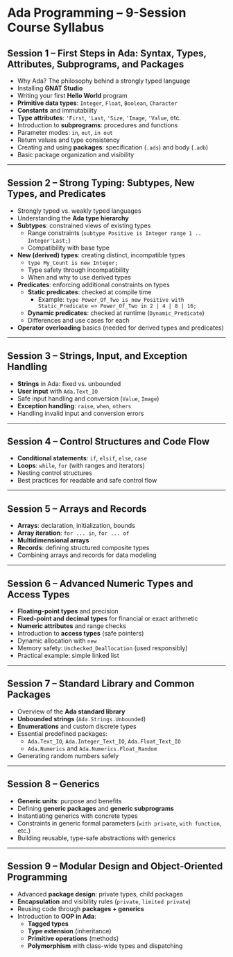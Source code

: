 # **Ada Programming – 9-Session Course Syllabus**

## **Session 1 – First Steps in Ada: Syntax, Types, Attributes, Subprograms, and Packages**
- Why Ada? The philosophy behind a strongly typed language  
- Installing **GNAT Studio**  
- Writing your first **Hello World** program  
- **Primitive data types**: `Integer`, `Float`, `Boolean`, `Character`  
- **Constants** and immutability  
- **Type attributes**: `'First`, `'Last`, `'Size`, `'Image`, `'Value`, etc.  
- Introduction to **subprograms**: procedures and functions  
- Parameter modes: `in`, `out`, `in out`  
- Return values and type consistency  
- Creating and using **packages**: specification (`.ads`) and body (`.adb`)  
- Basic package organization and visibility  

---

## **Session 2 – Strong Typing: Subtypes, New Types, and Predicates**
- Strongly typed vs. weakly typed languages  
- Understanding the **Ada type hierarchy**  
- **Subtypes**: constrained views of existing types  
  - Range constraints (`subtype Positive is Integer range 1 .. Integer'Last;`)  
  - Compatibility with base type  
- **New (derived) types**: creating distinct, incompatible types  
  - `type My_Count is new Integer;`  
  - Type safety through incompatibility  
  - When and why to use derived types  
- **Predicates**: enforcing additional constraints on types  
  - **Static predicates**: checked at compile time  
    - Example: `type Power_Of_Two is new Positive with Static_Predicate => Power_Of_Two in 2 | 4 | 8 | 16;`  
  - **Dynamic predicates**: checked at runtime (`Dynamic_Predicate`)  
  - Differences and use cases for each  
- **Operator overloading** basics (needed for derived types and predicates)  

---

## **Session 3 – Strings, Input, and Exception Handling**
- **Strings** in Ada: fixed vs. unbounded  
- **User input** with `Ada.Text_IO`  
- Safe input handling and conversion (`Value`, `Image`)  
- **Exception handling**: `raise`, `when`, `others`  
- Handling invalid input and conversion errors  

---

## **Session 4 – Control Structures and Code Flow**
- **Conditional statements**: `if`, `elsif`, `else`, `case`  
- **Loops**: `while`, `for` (with ranges and iterators)  
- Nesting control structures  
- Best practices for readable and safe control flow  

---

## **Session 5 – Arrays and Records**
- **Arrays**: declaration, initialization, bounds  
- **Array iteration**: `for ... in`, `for ... of`  
- **Multidimensional arrays**  
- **Records**: defining structured composite types  
- Combining arrays and records for data modeling  

---

## **Session 6 – Advanced Numeric Types and Access Types**
- **Floating-point types** and precision  
- **Fixed-point and decimal types** for financial or exact arithmetic  
- **Numeric attributes** and range checks  
- Introduction to **access types** (safe pointers)  
- Dynamic allocation with `new`  
- Memory safety: `Unchecked_Deallocation` (used responsibly)  
- Practical example: simple linked list  

---

## **Session 7 – Standard Library and Common Packages**
- Overview of the **Ada standard library**  
- **Unbounded strings** (`Ada.Strings.Unbounded`)  
- **Enumerations** and custom discrete types  
- Essential predefined packages:  
  - `Ada.Text_IO`, `Ada.Integer_Text_IO`, `Ada.Float_Text_IO`  
  - `Ada.Numerics` and `Ada.Numerics.Float_Random`  
- Generating random numbers safely  

---

## **Session 8 – Generics**
- **Generic units**: purpose and benefits  
- Defining **generic packages** and **generic subprograms**  
- Instantiating generics with concrete types  
- Constraints in generic formal parameters (`with private`, `with function`, etc.)  
- Building reusable, type-safe abstractions with generics  

---

## **Session 9 – Modular Design and Object-Oriented Programming**
- Advanced **package design**: private types, child packages  
- **Encapsulation** and visibility rules (`private`, `limited private`)  
- Reusing code through **packages + generics**  
- Introduction to **OOP in Ada**:  
  - **Tagged types**  
  - **Type extension** (inheritance)  
  - **Primitive operations** (methods)  
  - **Polymorphism** with class-wide types and dispatching  
